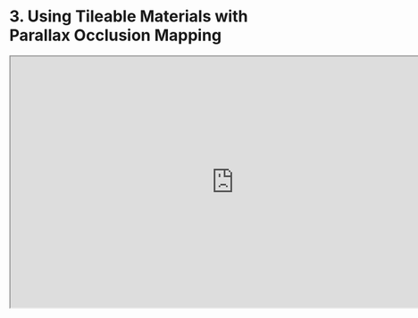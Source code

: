 # 3. Using Tileable Materials with Parallax Occlusion Mapping

<p><iframe src="https://www.youtube.com/embed/YBuaMWp87yk?rel=0" width="800" height="450" allowfullscreen="allowfullscreen" allow="accelerometer; autoplay; clipboard-write; encrypted-media; gyroscope; picture-in-picture"></iframe></p>
<p>&nbsp;</p>